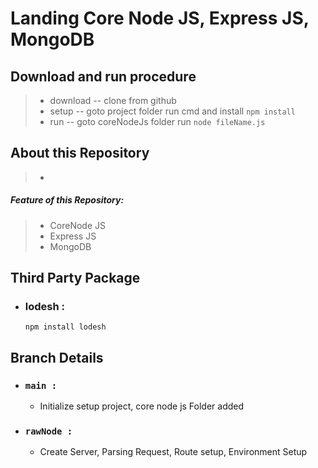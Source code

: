 # Landing Core Node JS, Express JS, MongoDB

## Download and run procedure
  > - download -- clone from github
  > - setup -- goto project folder run cmd and install ``` npm install ```
  > - run -- goto coreNodeJs folder run ``` node fileName.js ```

## About this Repository
> - 
##### Feature of this Repository: 
 > - CoreNode JS
 > - Express JS
 > - MongoDB
   
## Third Party Package
 - ### lodesh :
    ```
    npm install lodesh
    ```
## Branch Details
  - ### `main :`
    - Initialize setup project, core node js Folder added
  - ### `rawNode :`
    - Create Server, Parsing Request, Route setup, Environment Setup
